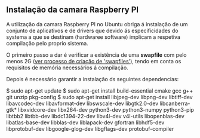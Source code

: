 ## Instalação da camara Raspberry PI

A utilização da camara Raspberry PI no Ubuntu obriga á instalação de um conjunto de aplicativos e de drivers que devido ás especificidades do systema a que se destinam (hardwaree software) implicam a respetiva compilação pelo proprio sistema.

O primeiro passo a dar é verificar a existência de uma __swapfile__ com pelo menos 2G ([ver processo de criação de 'swapfiles'](.//Swap%20files.md)), tendo em conta os requisitos de memória necessários á compilação.

Depois é necessário garantir a instalação ds seguintes dependencias:

  $ sudo apt-get update
  $ sudo apt-get install build-essential cmake gcc g++ git unzip pkg-config
  $ sudo apt-get install libjpeg-dev libpng-dev libtiff-dev libavcodec-dev libavformat-dev libswscale-dev libgtk2.0-dev libcanberra-gtk* libxvidcore-dev libx264-dev python3-dev python3-numpy python3-pip libtbb2 libtbb-dev libdc1394-22-dev libv4l-dev v4l-utils libopenblas-dev libatlas-base-dev libblas-dev liblapack-dev gfortran libhdf5-dev libprotobuf-dev libgoogle-glog-dev libgflags-dev protobuf-compiler
  
  
  
